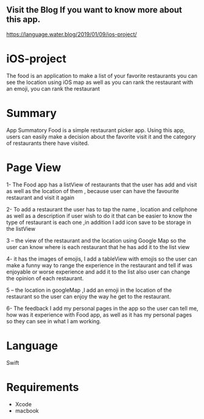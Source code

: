 
## Visit the Blog If you want to know more about this app.
https://language.water.blog/2019/01/09/ios-project/

# iOS-project
The food is an application to make a list of your favorite restaurants 
you can see the location using iOS map as well as you can rank the restaurant
with an emoji, you can rank the restaurant

# Summary 
App Summatory
Food is a simple restaurant picker app. 
Using this app, users can easily make a decision about the favorite visit it and the category of restaurants there have visited. 

# Page View

1- The Food app has a listView of restaurants that the user has add and visit as well as the location of them , because user can have the favourite restaurant and visit it again

2- To add a restaurant the user has to tap the name , location and cellphone as well as a description if user wish to do it that can be easier to know the type of restaurant is each one ,in addition I add icon save to be storage in the listView

3 – the view of the restaurant and the location using Google Map so the user can know where is each restaurant that he has add it to the list view

4- it has the images of emojis, I add a tableView with emojis so the user can make a funny way to range the experience in the restaurant and tell if was enjoyable or worse experience and add it to the list also user can change the opinion of each restaurant.

5 – the location in googleMap ,I add an emoji in the location of the restaurant so the user can enjoy the way he get to the restaurant.

6- The feedback I add my personal pages in the app so the user can tell me, how was it experience with Food app, as well as it has my personal pages so they can see in what I am working.

# Language 
Swift 

# Requirements
* Xcode 
* macbook




